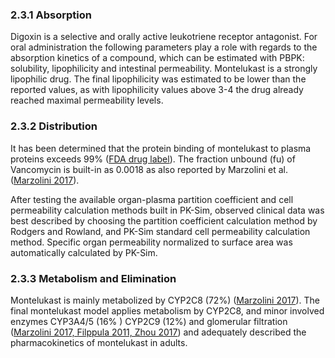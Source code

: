 ### 2.3.1 Absorption

Digoxin is a selective and orally active leukotriene receptor antagonist. For oral administration the following parameters play a role with regards to the absorption kinetics of a compound, which can be estimated with PBPK: solubility, lipophilicity and intestinal permeability. Montelukast is a strongly lipophilic drug. The final lipophilicity was estimated to be lower than the reported values, as with lipophilicity values above 3-4 the drug already reached maximal permeability levels.

### 2.3.2 Distribution

It has been determined that the protein binding of montelukast to plasma proteins exceeds 99% ([FDA drug label](#5-References)).  The fraction unbound (fu) of Vancomycin is built-in as 0.0018 as also reported by Marzolini et al. ([Marzolini 2017](#5-References)).

After testing the available organ-plasma partition coefficient and cell permeability calculation methods built in PK-Sim, observed clinical data was best described by choosing the partition coefficient calculation method by Rodgers and Rowland, and PK-Sim standard cell permeability calculation method. Specific organ permeability normalized to surface area was automatically calculated by PK-Sim.

### 2.3.3 Metabolism and Elimination

Montelukast is mainly metabolized by CYP2C8 (72%) ([Marzolini 2017](#5-References)).  The final montelukast model applies metabolism by CYP2C8, and minor involved enzymes CYP3A4/5 (16% ) CYP2C9 (12%) and glomerular filtration ([Marzolini 2017, Filppula 2011, Zhou 2017](#5-References)) and adequately described the pharmacokinetics of montelukast in adults.

